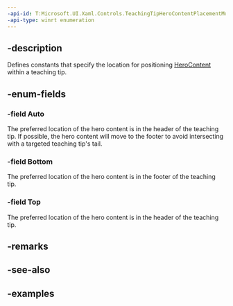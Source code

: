 ```yaml
---
-api-id: T:Microsoft.UI.Xaml.Controls.TeachingTipHeroContentPlacementMode
-api-type: winrt enumeration
---
```


## -description

Defines constants that specify the location for positioning [HeroContent](../microsoft.ui.xaml.controls/teachingtip_herocontent.md) within a teaching tip.

## -enum-fields

### -field Auto

The preferred location of the hero content is in the header of the teaching tip. 
If possible, the hero content will move to the footer to avoid intersecting with a targeted teaching tip's tail.

### -field Bottom

The preferred location of the hero content is in the footer of the teaching tip.

### -field Top

The preferred location of the hero content is in the header of the teaching tip.

## -remarks

## -see-also

## -examples

